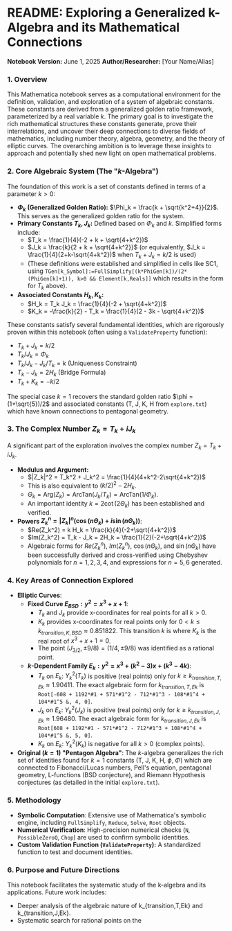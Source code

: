 # README: Exploring a Generalized k-Algebra and its Mathematical Connections

**Notebook Version:** June 1, 2025
**Author/Researcher:** [Your Name/Alias]

### 1. Overview

This Mathematica notebook serves as a computational environment for the definition, validation, and exploration of a system of algebraic constants. These constants are derived from a generalized golden ratio framework, parameterized by a real variable $k$. The primary goal is to investigate the rich mathematical structures these constants generate, prove their interrelations, and uncover their deep connections to diverse fields of mathematics, including number theory, algebra, geometry, and the theory of elliptic curves. The overarching ambition is to leverage these insights to approach and potentially shed new light on open mathematical problems.

### 2. Core Algebraic System (The "$k$-Algebra")

The foundation of this work is a set of constants defined in terms of a parameter $k > 0$:

* **$\Phi_k$ (Generalized Golden Ratio):** $\Phi_k = \frac{k + \sqrt{k^2+4}}{2}$. This serves as the generalized golden ratio for the system.
* **Primary Constants $T_k, J_k$:** Defined based on $\Phi_k$ and $k$. Simplified forms include:
    * $T_k = \frac{1}{4}(-2 + k + \sqrt{4+k^2})$
    * $J_k = \frac{k}{2 + k + \sqrt{4+k^2}}$ (or equivalently, $J_k = \frac{1}{4}(2+k-\sqrt{4+k^2})$ when $T_k+J_k=k/2$ is used)
    * (These definitions were established and simplified in cells like SC1, using `TGen[k_Symbol]:=FullSimplify[(k*PhiGen[k])/(2*(PhiGen[k]+1)), k>0 && Element[k,Reals]]` which results in the form for $T_k$ above).
* **Associated Constants $H_k, K_k$:**
    * $H_k = T_k J_k = \frac{1}{4}(-2 + \sqrt{4+k^2})$
    * $K_k = -\frac{k}{2} - T_k = \frac{1}{4}(2 - 3k - \sqrt{4+k^2})$

These constants satisfy several fundamental identities, which are rigorously proven within this notebook (often using a `ValidateProperty` function):
* $T_k + J_k = k/2$
* $T_k / J_k = \Phi_k$
* $T_k/J_k - J_k/T_k = k$ (Uniqueness Constraint)
* $T_k - J_k = 2H_k$ (Bridge Formula)
* $T_k + K_k = -k/2$

The special case $k=1$ recovers the standard golden ratio $\phi = (1+\sqrt{5})/2$ and associated constants (T, J, K, H from `explore.txt`) which have known connections to pentagonal geometry.

### 3. The Complex Number $Z_k = T_k + i J_k$

A significant part of the exploration involves the complex number $Z_k = T_k + i J_k$.
* **Modulus and Argument:**
    * $|Z_k|^2 = T_k^2 + J_k^2 = \frac{1}{4}(4+k^2-2\sqrt{4+k^2})$
    * This is also equivalent to $(k/2)^2 - 2H_k$.
    * $\Theta_k = \text{Arg}(Z_k) = \text{ArcTan}(J_k/T_k) = \text{ArcTan}(1/\Phi_k)$.
    * An important identity $k = 2 \cot(2\Theta_k)$ has been established and verified.
* **Powers $Z_k^n = |Z_k|^n (\cos(n\Theta_k) + i \sin(n\Theta_k))$**:
    * $Re(Z_k^2) = k H_k = \frac{k}{4}(-2+\sqrt{4+k^2})$
    * $Im(Z_k^2) = T_k - J_k = 2H_k = \frac{1}{2}(-2+\sqrt{4+k^2})$
    * Algebraic forms for $Re(Z_k^n)$, $Im(Z_k^n)$, $\cos(n\Theta_k)$, and $\sin(n\Theta_k)$ have been successfully derived and cross-verified using Chebyshev polynomials for $n=1, 2, 3, 4$, and expressions for $n=5, 6$ generated.

### 4. Key Areas of Connection Explored

* **Elliptic Curves**:
    * **Fixed Curve $E_{BSD}: y^2 = x^3 + x + 1$**:
        * $T_k$ and $J_k$ provide x-coordinates for real points for all $k>0$.
        * $K_k$ provides x-coordinates for real points only for $0 < k \le k_{transition,K,BSD} \approx 0.851822$. This transition $k$ is where $K_k$ is the real root of $x^3+x+1=0$.
        * The point $(J_{3/2}, \pm 9/8) = (1/4, \pm 9/8)$ was identified as a rational point.
    * **$k$-Dependent Family $E_k: y^2 = x^3 + (k^2-3)x + (k^3-4k)$**:
        * $T_k$ on $E_k$: $Y_k^2(T_k)$ is positive (real points) only for $k \ge k_{transition,T,Ek} \approx 1.90411$. The exact algebraic form for $k_{transition,T,Ek}$ is `Root[-608 + 1192*#1 + 571*#1^2 - 712*#1^3 - 108*#1^4 + 104*#1^5 &, 4, 0]`.
        * $J_k$ on $E_k$: $Y_k^2(J_k)$ is positive (real points) only for $k \ge k_{transition,J,Ek} \approx 1.96480$. The exact algebraic form for $k_{transition,J,Ek}$ is `Root[608 + 1192*#1 - 571*#1^2 - 712*#1^3 + 108*#1^4 + 104*#1^5 &, 5, 0]`.
        * $K_k$ on $E_k$: $Y_k^2(K_k)$ is negative for all $k>0$ (complex points).
* **Original ($k=1$) "Pentagon Algebra"**: The $k$-algebra generalizes the rich set of identities found for $k=1$ constants (T, J, K, H, $\phi$, $\Phi$) which are connected to Fibonacci/Lucas numbers, Pell's equation, pentagonal geometry, L-functions (BSD conjecture), and Riemann Hypothesis conjectures (as detailed in the initial `explore.txt`).

### 5. Methodology

* **Symbolic Computation**: Extensive use of Mathematica's symbolic engine, including `FullSimplify`, `Reduce`, `Solve`, `Root` objects.
* **Numerical Verification**: High-precision numerical checks (`N`, `PossibleZeroQ`, `Chop`) are used to confirm symbolic identities.
* **Custom Validation Function (`ValidateProperty`):** A standardized function to test and document identities.

### 6. Purpose and Future Directions

This notebook facilitates the systematic study of the <span class="math-inline">k</span>-algebra and its applications. Future work includes:
* Deeper analysis of the algebraic nature of <span class="math-inline">k\_\{transition,T,Ek\}</span> and <span class="math-inline">k\_\{transition,J,Ek\}</span>.
* Systematic search for rational points on the